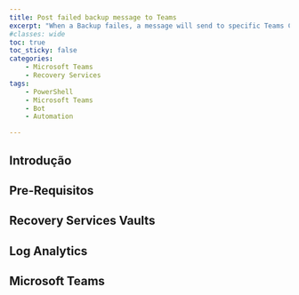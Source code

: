 ```yaml
---
title: Post failed backup message to Teams
excerpt: "When a Backup failes, a message will send to specific Teams Channel"
#classes: wide
toc: true
toc_sticky: false
categories: 
    - Microsoft Teams
    - Recovery Services
tags: 
    - PowerShell
    - Microsoft Teams
    - Bot
    - Automation

---
```


## Introdução

## Pre-Requisitos

## Recovery Services Vaults

## Log Analytics

## Microsoft Teams


